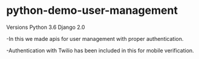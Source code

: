 # python-demo-user-management

Versions
Python 3.6
Django 2.0

-In this we made apis for user management with proper authentication.

-Authentication with Twilio has been included in this for mobile verification.

